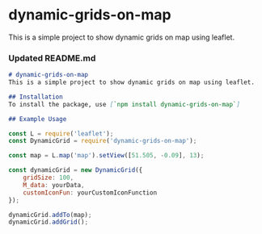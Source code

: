 # dynamic-grids-on-map
This is a simple project to show dynamic grids on map using leaflet.


### Updated README.md

```markdown
# dynamic-grids-on-map
This is a simple project to show dynamic grids on map using leaflet.

## Installation
To install the package, use [`npm install dynamic-grids-on-map`]

## Example Usage
```

```javascript
const L = require('leaflet');
const DynamicGrid = require('dynamic-grids-on-map');
```

```javascript
const map = L.map('map').setView([51.505, -0.09], 13);
```
```javascript
const dynamicGrid = new DynamicGrid({
    gridSize: 100,
    M_data: yourData,
    customIconFun: yourCustomIconFunction
});
```
```javascript
dynamicGrid.addTo(map);
dynamicGrid.addGrid();
```
